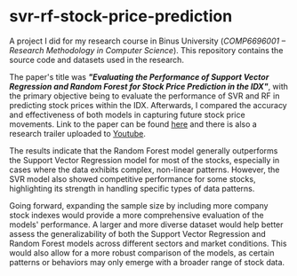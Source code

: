 # svr-rf-stock-price-prediction
A project I did for my research course in Binus University (_COMP6696001 – Research Methodology in Computer Science_). This repository contains the source code and datasets used in the research. 

The paper's title was _**"Evaluating the Performance of Support Vector Regression and Random Forest for Stock Price Prediction in the IDX"**_, with the primary objective being to evaluate the performance of SVR and RF in predicting stock prices within the IDX. Afterwards, I compared the accuracy and effectiveness of both models in capturing future stock price movements. Link to the paper can be found [here](https://binusianorg-my.sharepoint.com/personal/jessee_effendi_binus_ac_id/_layouts/15/guestaccess.aspx?share=EdUmtYPJa3tAtW8Qpwdaik8BTbUhFnT9QO80gtGB83oK-Q&e=3xoYxz) and there is also a research trailer uploaded to [Youtube](https://youtu.be/A_X6GpAtTwA).

The results indicate that the Random Forest model generally outperforms the Support Vector Regression model for most of the stocks, especially in cases where the data exhibits complex, non-linear patterns. However, the SVR model also showed competitive performance for some stocks, highlighting its strength in handling specific types of data patterns. 

Going forward, expanding the sample size by including more company stock indexes would provide a more comprehensive evaluation of the models' performance. A larger and more diverse dataset would help better assess the generalizability of both the Support Vector Regression and Random Forest models across different sectors and market conditions. This would also allow for a more robust comparison of the models, as certain patterns or behaviors may only emerge with a broader range of stock data. 
